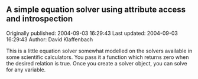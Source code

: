 ## A simple equation solver using attribute access and introspection 
Originally published: 2004-09-03 16:29:43 
Last updated: 2004-09-03 16:29:43 
Author: David Klaffenbach 
 
This is a little equation solver somewhat modelled on the solvers available in some scientific calculators.  You pass it a function which returns zero when the desired relation is true.  Once you create a solver object, you can solve for any variable.